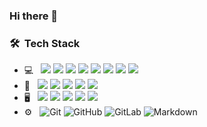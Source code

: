 ### Hi there 👋

<h3> 🛠 &nbsp;Tech Stack</h3>

- 💻 &nbsp;
  ![](https://img.shields.io/badge/-ARM%20Assembly-333333?style=flat&logo=arm&logoColor=white)
  ![](https://img.shields.io/badge/-C-333333?style=flat&logo=c&logoColor=white)
  ![](https://img.shields.io/badge/-C++-333333?style=flat&logo=cplusplus&logoColor=white)
  ![](https://img.shields.io/badge/-Go-333333?style=flat&logo=go&logoColor=white)
  ![](https://img.shields.io/badge/-Java-333333?style=flat&logo=oracle&logoColor=white)
  ![](https://img.shields.io/badge/-MATLAB-333333?style=flat)
  ![](https://img.shields.io/badge/-Python-333333?style=flat&logo=python&logoColor=white)
  ![](https://img.shields.io/badge/-Rust-333333?style=flat&logo=rust&logoColor=white)
- 🔧 &nbsp;
  ![](https://img.shields.io/badge/-Digital%20Multimeter-333333?style=flat)
  ![](https://img.shields.io/badge/-Logic%20Analyzer-333333?style=flat)
  ![](https://img.shields.io/badge/-PCB%20Design-333333?style=flat)
  ![](https://img.shields.io/badge/-Oscilloscope-333333?style=flat)
  ![](https://img.shields.io/badge/-Soldering-333333?style=flat)
- 🖥 &nbsp;
  ![](https://img.shields.io/badge/-EAGLE-333333?style=flat&logo=eagle&logoColor=white)
  ![](https://img.shields.io/badge/-KiCad-333333?style=flat&logo=kicad&logoColor=white)
  ![](https://img.shields.io/badge/-LabVIEW-333333?style=flat)
  ![](https://img.shields.io/badge/-Simulink-333333?style=flat)
  ![](https://img.shields.io/badge/-SystemVerilog-333333?style=flat)
 - ⚙️ &nbsp;
  ![Git](https://img.shields.io/badge/-Git-333333?style=flat&logo=git&logoColor=white)
  ![GitHub](https://img.shields.io/badge/-GitHub-333333?style=flat&logo=github&logoColor=white)
  ![GitLab](https://img.shields.io/badge/-GitLab-333333?style=flat&logo=gitlab&logoColor=white)
  ![Markdown](https://img.shields.io/badge/-Markdown-333333?style=flat&logo=markdown&logoColor=white)




<!--
**FultonGreiner/FultonGreiner** is a ✨ _special_ ✨ repository because its `README.md` (this file) appears on your GitHub profile.

Here are some ideas to get you started:

- 🔭 I’m currently working on ...
- 🌱 I’m currently learning ...
- 👯 I’m looking to collaborate on ...
- 🤔 I’m looking for help with ...
- 💬 Ask me about ...
- 📫 How to reach me: ...
- 😄 Pronouns: ...
- ⚡ Fun fact: ...
-->
